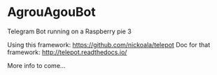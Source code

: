 # AgrouAgouBot
Telegram Bot running on a Raspberry pie 3


Using this framework: https://github.com/nickoala/telepot
Doc for that framework: http://telepot.readthedocs.io/

More info to come...
